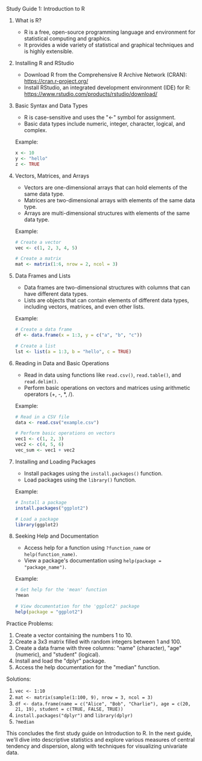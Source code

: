 Study Guide 1: Introduction to R

1. What is R?
   - R is a free, open-source programming language and environment for statistical computing and graphics.
   - It provides a wide variety of statistical and graphical techniques and is highly extensible.

2. Installing R and RStudio
   - Download R from the Comprehensive R Archive Network (CRAN): https://cran.r-project.org/
   - Install RStudio, an integrated development environment (IDE) for R: https://www.rstudio.com/products/rstudio/download/

3. Basic Syntax and Data Types
   - R is case-sensitive and uses the "<-" symbol for assignment.
   - Basic data types include numeric, integer, character, logical, and complex.
   
   Example:
   ```R
   x <- 10
   y <- "hello"
   z <- TRUE
   ```

4. Vectors, Matrices, and Arrays
   - Vectors are one-dimensional arrays that can hold elements of the same data type.
   - Matrices are two-dimensional arrays with elements of the same data type.
   - Arrays are multi-dimensional structures with elements of the same data type.
   
   Example:
   ```R
   # Create a vector
   vec <- c(1, 2, 3, 4, 5)
   
   # Create a matrix
   mat <- matrix(1:6, nrow = 2, ncol = 3)
   ```

5. Data Frames and Lists
   - Data frames are two-dimensional structures with columns that can have different data types.
   - Lists are objects that can contain elements of different data types, including vectors, matrices, and even other lists.
   
   Example:
   ```R
   # Create a data frame
   df <- data.frame(x = 1:3, y = c("a", "b", "c"))
   
   # Create a list
   lst <- list(a = 1:3, b = "hello", c = TRUE)
   ```

6. Reading in Data and Basic Operations
   - Read in data using functions like `read.csv()`, `read.table()`, and `read.delim()`.
   - Perform basic operations on vectors and matrices using arithmetic operators (+, -, *, /).
   
   Example:
   ```R
   # Read in a CSV file
   data <- read.csv("example.csv")
   
   # Perform basic operations on vectors
   vec1 <- c(1, 2, 3)
   vec2 <- c(4, 5, 6)
   vec_sum <- vec1 + vec2
   ```

7. Installing and Loading Packages
   - Install packages using the `install.packages()` function.
   - Load packages using the `library()` function.
   
   Example:
   ```R
   # Install a package
   install.packages("ggplot2")
   
   # Load a package
   library(ggplot2)
   ```

8. Seeking Help and Documentation
   - Access help for a function using `?function_name` or `help(function_name)`.
   - View a package's documentation using `help(package = "package_name")`.
   
   Example:
   ```R
   # Get help for the 'mean' function
   ?mean
   
   # View documentation for the 'ggplot2' package
   help(package = "ggplot2")
   ```

Practice Problems:

1. Create a vector containing the numbers 1 to 10.
2. Create a 3x3 matrix filled with random integers between 1 and 100.
3. Create a data frame with three columns: "name" (character), "age" (numeric), and "student" (logical).
4. Install and load the "dplyr" package.
5. Access the help documentation for the "median" function.

Solutions:

1. `vec <- 1:10`
2. `mat <- matrix(sample(1:100, 9), nrow = 3, ncol = 3)`
3. `df <- data.frame(name = c("Alice", "Bob", "Charlie"), age = c(20, 21, 19), student = c(TRUE, FALSE, TRUE))`
4. `install.packages("dplyr")`  and  `library(dplyr)`
5. `?median`

This concludes the first study guide on Introduction to R. In the next guide, we'll dive into descriptive statistics and explore various measures of central tendency and dispersion, along with techniques for visualizing univariate data.